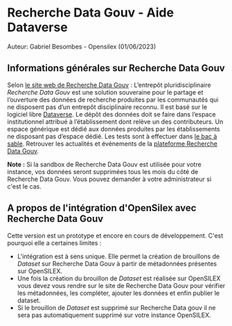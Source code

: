 # Recherche Data Gouv - Aide Dataverse

Auteur: Gabriel Besombes - Opensilex (01/06/2023)

## Informations générales sur Recherche Data Gouv

Selon <a class="external-url-link" target="_blank" rel="noopener noreferrer" href="https://entrepot.recherche.data.gouv.fr/">le site web de Recherche Data Gouv</a> :
L’entrepôt pluridisciplinaire _Recherche Data Gouv_ est une solution souveraine pour le partage et l’ouverture des données de recherche produites par les communautés qui ne disposent pas d’un entrepôt disciplinaire reconnu. Il est basé sur le logiciel libre <a class="external-url-link" target="_blank" rel="noopener noreferrer" href="https://guides.dataverse.org/en/latest/">Dataverse</a>. Le dépôt des données doit se faire dans l’espace institutionnel attribué à l’établissement dont relève un des contributeurs. Un espace générique est dédié aux données produites par les établissements ne disposant pas d’espace dédié. Les tests sont à effectuer dans <a class="external-url-link" target="_blank" rel="noopener noreferrer" href="https://demo.recherche.data.gouv.fr/">le bac à sable</a>.
Retrouver les actualités et événements de la <a class="external-url-link" target="_blank" rel="noopener noreferrer" href="https://recherche.data.gouv.fr/en">plateforme Recherche Data Gouv</a>.

__Note :__ Si la sandbox de Recherche Data Gouv est utilisée pour votre instance, vos données seront supprimées tous les mois du côté de Recherche Data Gouv. Vous pouvez demander à votre administrateur si c'est le cas.
## A propos de l'intégration d'OpenSilex avec Recherche Data Gouv

Cette version est un prototype et encore en cours de développement. C'est pourquoi elle a certaines limites :
* L'intégration est à sens unique. Elle permet la création de brouillons de _Dataset_ sur Recherche Data Gouv à partir de métadonnées présentes sur OpenSILEX.
* Une fois la création du brouillon de _Dataset_ est réalisée sur OpenSILEX vous devez vous rendre sur le site de Recherche Data Gouv pour vérifier les métadonnées, les compléter, ajouter les données et enfin publier le dataset.
* Si le brouillon de _Dataset_ est supprimé sur Recherche Data gouv il ne sera pas automatiquement supprimé sur votre instance OpenSILEX.
